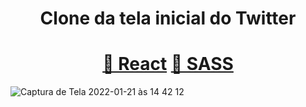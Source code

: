<h1 align="center">Clone da tela inicial do Twitter</h1>
<h1 align="center">
    <a href="https://pt-br.reactjs.org/">🔗 React</a>
    <a href="https://sass-lang.com/">🔗 SASS</a>
</h1>

![Captura de Tela 2022-01-21 às 14 42 12](https://user-images.githubusercontent.com/94178633/150574739-0f8105ca-6c3b-4e40-8817-40bdf35f9bc6.png)
